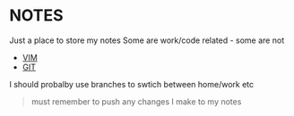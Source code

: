 # NOTES

Just a place to store my notes
Some are work/code related - some are not

- [VIM](./VIM.md)
- [GIT](./GIT.md)


I should probalby use branches to swtich between home/work etc

> must remember to push any changes I make to my notes